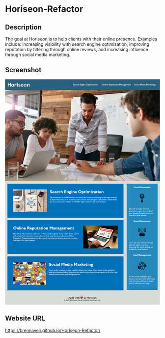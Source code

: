 # Horiseon-Refactor

## Description
The goal at Horiseon is to help clients with their online presence. Examples include: increasing visibility with search engine optimization, improving reputation by filtering through online reviews, and increasing influence through social media marketing.

## Screenshot 
![Horiseon Screenshot](./assets/images/horiseon-screenshot.png)

## Website URL
 https://brennaveir.github.io/Horiseon-Refactor/

